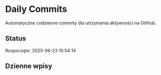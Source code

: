 # Daily Commits

Automatyczne codzienne commity dla utrzymania aktywności na GitHub.

## Status
Rozpoczęto: 2025-06-23 10:54:14

## Dzienne wpisy
